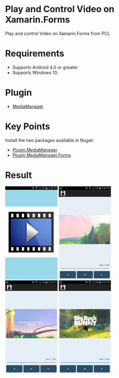 # Play and Control Video on Xamarin.Forms
Play and control Video on Xamarin.Forms from PCL

 # Requirements
<ul>
<li>Supports Android 4.0 or greater.</li>
<li>Supports Windows 10.</li>
</ul>

 # Plugin
<ul>
<li><a href="https://github.com/martijn00/XamarinMediaManager" target="_blank">MediaManager</a></li>
</ul>

 # Key Points
Install the two packages available in Nuget:
<ul>
<li><a href="https://www.nuget.org/packages/Plugin.MediaManager/" target="_blank">Plugin.MediaManager</a></li>
<li><a href="https://www.nuget.org/packages/Plugin.MediaManager.Forms/" target="_blank">Plugin.MediaManager.Forms</a></li>
</ul>

# Result
<p>
<img src="https://raw.githubusercontent.com/sarahonorato/Play-Video-Xamarin.Forms/master/MobileBDG/Screenshots/splash.png" alt="en" height="300" />
<img src="https://raw.githubusercontent.com/sarahonorato/Play-Video-Xamarin.Forms/master/MobileBDG/Screenshots/start.png" alt="es" height="300" />
<img src="https://raw.githubusercontent.com/sarahonorato/Play-Video-Xamarin.Forms/master/MobileBDG/Screenshots/pause.png" alt="fr" height="300" />
<img src="https://raw.githubusercontent.com/sarahonorato/Play-Video-Xamarin.Forms/master/MobileBDG/Screenshots/fim.png" alt="pt" height="300" />
</p>
